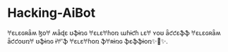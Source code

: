 # Hacking-AiBot
𐀀ɛʟɛɢʀǟʍ ɮօ𐀀 ʍǟɖɛ ʊֆɨռɢ 𐀀ɛʟɛ𐀀ɦօռ աɦɨƈɦ ʟɛ𐀀 ʏօʊ ǟƈƈɛֆֆ 𐀀ɛʟɛɢʀǟʍ ǟƈƈօʊռ𐀀 ʊֆɨռɢ ɨ𐀀'ֆ 𐀀ɛʟɛ𐀀ɦօռ ֆ𐀀ʀɨռɢ ֆɛֆֆɨօռ✨🙌✨.
